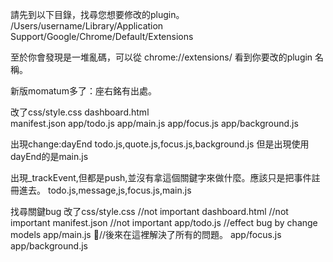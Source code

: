 
請先到以下目錄，找尋您想要修改的plugin。
/Users/username/Library/Application Support/Google/Chrome/Default/Extensions

至於你會發現是一堆亂碼，可以從 chrome://extensions/ 看到你要改的plugin 名稱。

新版momatum多了：座右銘有出處。

改了css/style.css
dashboard.html  
manifest.json
app/todo.js
app/main.js
app/focus.js
app/background.js


出現change:dayEnd
todo.js,quote.js,focus.js,background.js 但是出現使用dayEnd的是main.js


出現_trackEvent,但都是push,並沒有拿這個關鍵字來做什麼。應該只是把事件註冊進去。
todo.js,message,js,focus.js,main.js


找尋關鍵bug
改了css/style.css  //not important 
dashboard.html  //not important 
manifest.json //not important 
app/todo.js   //effect bug by change models
app/main.js   //後來在這裡解決了所有的問題。
app/focus.js
app/background.js
